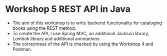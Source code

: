 # Workshop 5 REST API in Java
* The aim of this workshop is to write backend functionality for cataloging books using the REST method.
* To create the API, I use Spring MVC, an additional Jackson library, Lombok library and additional annotations.
* The correctness of the API is checked by using the Workshop 4 and Postman.
